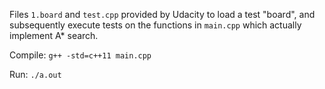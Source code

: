 Files `1.board` and `test.cpp` provided by Udacity to load a test "board", and subsequently execute tests on the functions in `main.cpp` which actually implement A* search.

Compile:
`g++ -std=c++11 main.cpp`

Run:
`./a.out`
